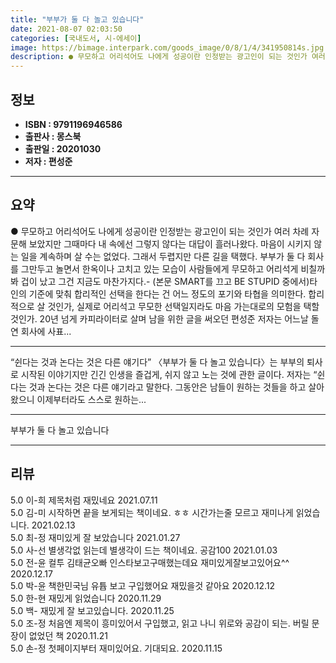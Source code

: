 ```yaml
---
title: "부부가 둘 다 놀고 있습니다"
date: 2021-08-07 02:03:50
categories: [국내도서, 시-에세이]
image: https://bimage.interpark.com/goods_image/0/8/1/4/341950814s.jpg
description: ● 무모하고 어리석어도 나에게 성공이란 인정받는 광고인이 되는 것인가 여러 차례 자문해 보았지만 그때마다 내 속에선 그렇지 않다는 대답이 흘러나왔다. 마음이 시키지 않는 일을 계속하며 살 수는 없었다. 그래서 두렵지만 다른 길을 택했다. 부부가 둘 다 회사를 그만두고 놀면서 한옥이나
---
```


## **정보**

- **ISBN : 9791196946586**
- **출판사 : 몽스북**
- **출판일 : 20201030**
- **저자 : 편성준**

------



## **요약**

●  무모하고 어리석어도 나에게 성공이란 인정받는 광고인이 되는 것인가 여러 차례 자문해 보았지만 그때마다 내 속에선 그렇지 않다는 대답이 흘러나왔다. 마음이 시키지 않는 일을 계속하며 살 수는 없었다. 그래서 두렵지만 다른 길을 택했다. 부부가 둘 다 회사를 그만두고 놀면서 한옥이나 고치고 있는 모습이 사람들에게 무모하고 어리석게 비칠까 봐 겁이 났고 그건 지금도 마찬가지다.- (본문 SMART를 끄고 BE STUPID 중에서)타인의 기준에 맞춰 합리적인 선택을 한다는 건 어느 정도의 포기와 타협을 의미한다.  합리적으로 살 것인가, 실제로 어리석고 무모한 선택일지라도 마음 가는대로의 모험을 택할 것인가. 20년 넘게 카피라이터로 살며 남을 위한 글을 써오던 편성준 저자는 어느날 돌연 회사에 사표...

------

“쉰다는 것과 논다는 것은 다른 얘기다”
〈부부가 둘 다 놀고 있습니다〉는 부부의 퇴사로 시작된 이야기지만 긴긴 인생을 즐겁게, 쉬지 않고 노는 것에 관한 글이다. 저자는 “쉰다는 것과 논다는 것은 다른 얘기라고 말한다. 그동안은 남들이 원하는 것들을 하고 살아왔으니 이제부터라도 스스로 원하는... 

------


부부가 둘 다 놀고 있습니다 

------


## **리뷰** 

5.0 이-희 제목처럼 재밌네요 2021.07.11 <br/>5.0 김-미 시작하면 끝을 보게되는 책이네요. ㅎㅎ  시간가는줄 모르고 재미나게 읽었습니다. 2021.02.13 <br/>5.0 최-정 재미있게 잘 보았습니다 2021.01.27 <br/>5.0 사-선 별생각없 읽는데 별생각이 드는 책이네요.
공감100   2021.01.03 <br/>5.0 전-윤 컬투 김태균오빠 인스타보고구매했는데요
재미있게잘보고있어요^^ 2020.12.17 <br/>5.0 박-윤 책한민국님 유튭 보고 구입했어요 재밌을것 같아요 2020.12.12 <br/>5.0 한-현 재밌게 읽었습니다 2020.11.29 <br/>5.0 백- 재밌게 잘 보고있습니다. 2020.11.25 <br/>5.0 조-정 처음엔 제목이 흥미있어서 구입했고, 읽고 나니 위로와 공감이 되는. 버릴 문장이 없었던 책 2020.11.21 <br/>5.0 손-정 첫페이지부터 재미있어요. 기대되요.  2020.11.15 <br/>